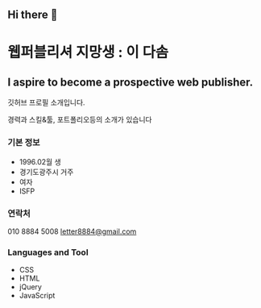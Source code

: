 ## Hi there 👋

<!--
**dasom8884/dasom8884** is a ✨ _special_ ✨ repository because its `README.md` (this file) appears on your GitHub profile.

Here are some ideas to get you started:

- 🔭 I’m currently working on ...
- 🌱 I’m currently learning ...
- 👯 I’m looking to collaborate on ...
- 🤔 I’m looking for help with ...
- 💬 Ask me about ...
- 📫 How to reach me: ...
- 😄 Pronouns: ...
- ⚡ Fun fact: ...
-->
# 웹퍼블리셔 지망생 : 이 다솜
## I aspire to become a prospective web publisher.
깃허브 프로필 소개입니다.

경력과 스킬&툴, 포트폴리오등의 소개가 있습니다

### 기본 정보
- 1996.02월 생
- 경기도광주시 거주
- 여자
- ISFP

### 연락처
010 8884 5008
letter8884@gmail.com

### Languages and Tool
- CSS
- HTML
- jQuery
- JavaScript
